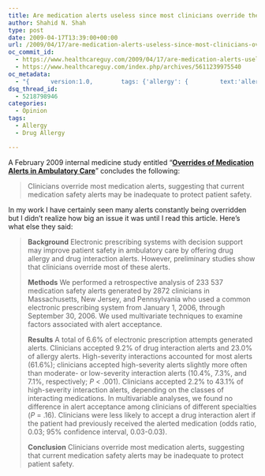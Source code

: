 ```yaml
---
title: Are medication alerts useless since most clinicians override them anyway?
author: Shahid N. Shah
type: post
date: 2009-04-17T13:39:00+00:00
url: /2009/04/17/are-medication-alerts-useless-since-most-clinicians-override-them/
oc_commit_id:
  - https://www.healthcareguy.com/2009/04/17/are-medication-alerts-useless-since-most-clinicians-override-them/1478770480
  - https://www.healthcareguy.com/index.php/archives/5611239975540
oc_metadata:
  - "{		version:1.0,		tags: {'allergy': {			text:'allergy',			slug:'allergy',			source:{			url:'http://d.opencalais.com/genericHasher-1/1baec4bd-3437-346b-b6f9-ac56ed1124ad',			type:{			url:'http://s.opencalais.com/1/type/em/e/MedicalCondition',			iconURL:'',			name:'MedicalCondition'		},			name:'allergy',			nInstances:1		},			bucketName:'current'		},'drug-allergy': {			text:'drug allergy',			slug:'drug-allergy',			source:{			url:'http://d.opencalais.com/genericHasher-1/16df9b40-81a2-34db-afea-d3165d3164c8',			type:{			url:'http://s.opencalais.com/1/type/em/e/MedicalCondition',			iconURL:'',			name:'MedicalCondition'		},			name:'drug allergy',			nInstances:1		},			bucketName:'current'		}}	}"
dsq_thread_id:
  - 5218798946
categories:
  - Opinion
tags:
  - Allergy
  - Drug Allergy

---
```

A February 2009 internal medicine study entitled “**[Overrides of Medication Alerts in Ambulatory Care][1]**” concludes the following:

> Clinicians override most medication alerts, <sup></sup>suggesting that current medication safety alerts may be inadequate <sup></sup>to protect patient safety.<sup></sup>

In my work I have certainly seen many alerts constantly being overridden but I didn’t realize how big an issue it was until I read this article. Here’s what else they said:

> **Background** Electronic prescribing systems with decision <sup></sup>support may improve patient safety in ambulatory care by offering <sup></sup>drug allergy and drug interaction alerts. However, preliminary <sup></sup>studies show that clinicians override most of these alerts. <sup></sup>
> 
> **Methods** We performed a retrospective analysis of 233 537 <sup></sup>medication safety alerts generated by 2872 clinicians in Massachusetts, <sup></sup>New Jersey, and Pennsylvania who used a common electronic prescribing <sup></sup>system from January 1, 2006, through September 30, 2006. We <sup></sup>used multivariate techniques to examine factors associated with <sup></sup>alert acceptance. <sup></sup>
> 
> **Results** A total of 6.6% of electronic prescription attempts <sup></sup>generated alerts. Clinicians accepted 9.2% of drug interaction <sup></sup>alerts and 23.0% of allergy alerts. High-severity interactions <sup></sup>accounted for most alerts (61.6%); clinicians accepted high-severity <sup></sup>alerts slightly more often than moderate- or low-severity interaction <sup></sup>alerts (10.4%, 7.3%, and 7.1%, respectively; _P_ < .001). <sup></sup>Clinicians accepted 2.2% to 43.1% of high-severity interaction <sup></sup>alerts, depending on the classes of interacting medications. <sup></sup>In multivariable analyses, we found no difference in alert acceptance <sup></sup>among clinicians of different specialties (_P_ = .16). <sup></sup>Clinicians were less likely to accept a drug interaction alert <sup></sup>if the patient had previously received the alerted medication <sup></sup>(odds ratio, 0.03; 95% confidence interval, 0.03-0.03). <sup></sup>
> 
> **Conclusion** Clinicians override most medication alerts, <sup></sup>suggesting that current medication safety alerts may be inadequate <sup></sup>to protect patient safety.

 [1]: http://archinte.ama-assn.org/cgi/content/abstract/169/3/305